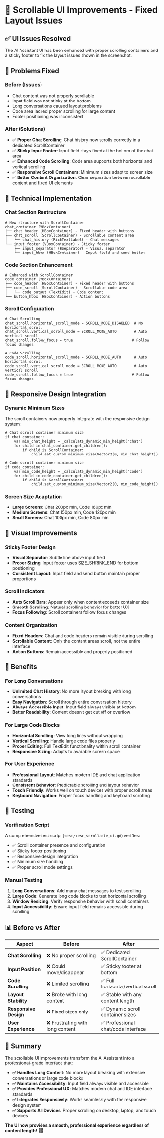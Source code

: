 # 📜 Scrollable UI Improvements - Fixed Layout Issues

## ✅ **UI Issues Resolved**

The AI Assistant UI has been enhanced with proper scrolling containers and a sticky footer to fix the layout issues shown in the screenshot.

## 🎯 **Problems Fixed**

### **Before (Issues)**
- Chat content was not properly scrollable
- Input field was not sticky at the bottom
- Long conversations caused layout problems
- Code area lacked proper scrolling for large content
- Footer positioning was inconsistent

### **After (Solutions)**
- ✅ **Proper Chat Scrolling**: Chat history now scrolls correctly in a dedicated ScrollContainer
- ✅ **Sticky Input Footer**: Input field stays fixed at the bottom of the chat area
- ✅ **Enhanced Code Scrolling**: Code area supports both horizontal and vertical scrolling
- ✅ **Responsive Scroll Containers**: Minimum sizes adapt to screen size
- ✅ **Better Content Organization**: Clear separation between scrollable content and fixed UI elements

## 🔧 **Technical Implementation**

### **Chat Section Restructure**
```gdscript
# New structure with ScrollContainer
chat_container (VBoxContainer)
├── chat_header (HBoxContainer) - Fixed header with buttons
├── chat_scroll (ScrollContainer) - Scrollable content area
│   └── chat_history (RichTextLabel) - Chat messages
└── input_footer (VBoxContainer) - Sticky footer
    ├── input_separator (HSeparator) - Visual separator
    └── input_hbox (HBoxContainer) - Input field and send button
```

### **Code Section Enhancement**
```gdscript
# Enhanced with ScrollContainer
code_container (VBoxContainer)
├── code_header (HBoxContainer) - Fixed header with buttons
├── code_scroll (ScrollContainer) - Scrollable code area
│   └── code_output (TextEdit) - Code content
└── button_hbox (HBoxContainer) - Action buttons
```

### **Scroll Configuration**
```gdscript
# Chat Scrolling
chat_scroll.horizontal_scroll_mode = SCROLL_MODE_DISABLED  # No horizontal scroll
chat_scroll.vertical_scroll_mode = SCROLL_MODE_AUTO        # Auto vertical scroll
chat_scroll.follow_focus = true                           # Follow focus changes

# Code Scrolling  
code_scroll.horizontal_scroll_mode = SCROLL_MODE_AUTO      # Auto horizontal scroll
code_scroll.vertical_scroll_mode = SCROLL_MODE_AUTO        # Auto vertical scroll
code_scroll.follow_focus = true                           # Follow focus changes
```

## 📱 **Responsive Design Integration**

### **Dynamic Minimum Sizes**
The scroll containers now properly integrate with the responsive design system:

```gdscript
# Chat scroll container minimum size
if chat_container:
    var min_chat_height = _calculate_dynamic_min_height("chat")
    for child in chat_container.get_children():
        if child is ScrollContainer:
            child.set_custom_minimum_size(Vector2(0, min_chat_height))

# Code scroll container minimum size  
if code_container:
    var min_code_height = _calculate_dynamic_min_height("code")
    for child in code_container.get_children():
        if child is ScrollContainer:
            child.set_custom_minimum_size(Vector2(0, min_code_height))
```

### **Screen Size Adaptation**
- **Large Screens**: Chat 200px min, Code 180px min
- **Medium Screens**: Chat 150px min, Code 120px min
- **Small Screens**: Chat 100px min, Code 80px min

## 🎨 **Visual Improvements**

### **Sticky Footer Design**
- **Visual Separator**: Subtle line above input field
- **Proper Sizing**: Input footer uses SIZE_SHRINK_END for bottom positioning
- **Consistent Layout**: Input field and send button maintain proper proportions

### **Scroll Indicators**
- **Auto Scroll Bars**: Appear only when content exceeds container size
- **Smooth Scrolling**: Natural scrolling behavior for better UX
- **Focus Following**: Scroll containers follow focus changes

### **Content Organization**
- **Fixed Headers**: Chat and code headers remain visible during scrolling
- **Scrollable Content**: Only the content areas scroll, not the entire interface
- **Action Buttons**: Remain accessible and properly positioned

## 🚀 **Benefits**

### **For Long Conversations**
- **Unlimited Chat History**: No more layout breaking with long conversations
- **Easy Navigation**: Scroll through entire conversation history
- **Always Accessible Input**: Input field always visible at bottom
- **Better Readability**: Content doesn't get cut off or overflow

### **For Large Code Blocks**
- **Horizontal Scrolling**: View long lines without wrapping
- **Vertical Scrolling**: Handle large code files properly
- **Proper Editing**: Full TextEdit functionality within scroll container
- **Responsive Sizing**: Adapts to available screen space

### **For User Experience**
- **Professional Layout**: Matches modern IDE and chat application standards
- **Consistent Behavior**: Predictable scrolling and layout behavior
- **Touch Friendly**: Works well on touch devices with proper scroll areas
- **Keyboard Navigation**: Proper focus handling and keyboard scrolling

## 🧪 **Testing**

### **Verification Script**
A comprehensive test script (`test/test_scrollable_ui.gd`) verifies:
- ✅ Scroll container presence and configuration
- ✅ Sticky footer positioning
- ✅ Responsive design integration
- ✅ Minimum size handling
- ✅ Proper scroll mode settings

### **Manual Testing**
1. **Long Conversations**: Add many chat messages to test scrolling
2. **Large Code**: Generate long code blocks to test horizontal scrolling
3. **Window Resizing**: Verify responsive behavior with scroll containers
4. **Input Accessibility**: Ensure input field remains accessible during scrolling

## 📊 **Before vs After**

| Aspect | Before | After |
|--------|--------|-------|
| **Chat Scrolling** | ❌ No proper scrolling | ✅ Dedicated ScrollContainer |
| **Input Position** | ❌ Could move/disappear | ✅ Sticky footer at bottom |
| **Code Scrolling** | ❌ Limited scrolling | ✅ Full horizontal/vertical scroll |
| **Layout Stability** | ❌ Broke with long content | ✅ Stable with any content length |
| **Responsive Design** | ❌ Fixed sizes only | ✅ Dynamic scroll container sizes |
| **User Experience** | ❌ Frustrating with long content | ✅ Professional chat/code interface |

## 🎉 **Summary**

The scrollable UI improvements transform the AI Assistant into a professional-grade interface that:

- **✅ Handles Long Content**: No more layout breaking with extensive conversations or large code blocks
- **✅ Maintains Accessibility**: Input field always visible and accessible
- **✅ Provides Professional UX**: Matches modern chat and IDE interface standards
- **✅ Integrates Responsively**: Works seamlessly with the responsive design system
- **✅ Supports All Devices**: Proper scrolling on desktop, laptop, and touch devices

**The UI now provides a smooth, professional experience regardless of content length!** 📜✨
